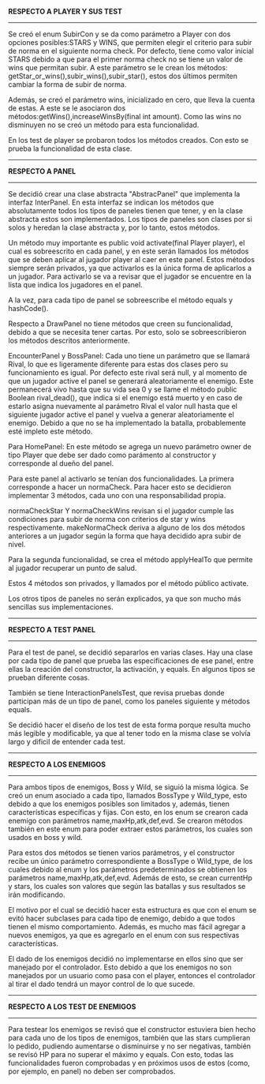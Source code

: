 **RESPECTO A PLAYER Y SUS TEST**
****
Se creó el enum SubirCon y se da como parámetro a Player con dos opciones posibles:STARS y WINS,
que permiten elegir el criterio para subir de norma en el siguiente norma check.
Por defecto, tiene como valor inicial STARS debido a que para el primer norma check no se tiene 
un valor de wins que permitan subir. A este parámetro se le crean los métodos:
getStar_or_wins(),subir_wins(),subir_star(), estos dos últimos permiten cambiar la forma de subir de norma.

Además, se creó el parámetro wins, inicializado en cero, que lleva la cuenta de estas. A este se le asociaron
dos métodos:getWins(),increaseWinsBy(final int amount). Como las wins no disminuyen
no se creó un método para esta funcionalidad.

En los test de player se probaron todos los métodos creados. Con esto se prueba la funcionalidad de
esta clase.



****
**RESPECTO A PANEL**
****
Se decidió crear una clase abstracta "AbstracPanel" que implementa la interfaz InterPanel. En esta
interfaz se indican los métodos que absolutamente todos los tipos de paneles tienen que tener, y en 
la clase abstracta estos son implementados. Los tipos de paneles son clases por si solos y heredan la
clase abstracta y, por lo tanto, estos métodos.

Un método muy importante es public void activate(final  Player player), el cual es sobreescrito
en cada panel, y en este serán llamados los métodos que se deben aplicar al jugador player al caer
en este panel. Estos métodos siempre serán privados, ya que activarlos es la única forma de aplicarlos
a un jugador. Para activarlo se va a revisar que el jugador se encuentre en la lista que indica los
jugadores en el panel.

A la vez, para cada tipo de panel se sobreescribe el método equals y hashCode(). 

Respecto a DrawPanel no tiene métodos que creen su funcionalidad, debido a que se necesita tener cartas.
Por esto, solo se sobreescribieron los métodos descritos anteriormente.

EncounterPanel y BossPanel:
Cada uno tiene un parámetro que se llamará Rival, lo que es ligeramente diferente para estas dos clases
pero su funcionamiento es igual.
Por defecto este rival será null, y al momento de que un jugador active el panel se generará aleatoriamente
el enemigo. Este permanecerá vivo hasta que su vida sea 0 y se llame el método public Boolean rival_dead(), que
indica si el enemigo está muerto y en caso de estarlo asigna nuevamente al parámetro Rival el valor null
hasta que el siguiente jugador active el panel y vuelva a generar aleatoriamente el enemigo.
Debido a que no se ha implementado la batalla, probablemente esté impleto este método.

Para HomePanel:
En este método se agrega un nuevo parámetro owner de tipo Player que debe ser dado como parámento al 
constructor y corresponde al dueño del panel.

Para este panel al activarlo se tenían dos funcionalidades. La primera corresponde a hacer un normaCheck.
Para hacer esto se decidieron implementar 3 métodos, cada uno con una responsabilidad propia.

normaCheckStar Y normaCheckWins revisan si el jugador cumple las condiciones para subir de norma
con criterios de star y wins respectivamente. makeNormaCheck deriva a alguno de los dos métodos anteriores
a un jugador según la forma que haya decidido apra subir de nivel.

Para la segunda funcionalidad, se crea el método applyHealTo que permite al jugador recuperar un punto de salud.

Estos 4 métodos son privados, y llamados por el método público activate.

Los otros tipos de paneles no serán explicados, ya que son mucho más sencillas sus implementaciones.
****
**RESPECTO A TEST PANEL**
****
Para el test de panel, se decidió separarlos en varias clases. Hay una clase por cada tipo de panel 
que prueba las especificaciones de ese panel, entre ellas la creación del constructor, la activación,
y equals. En algunos tipos se prueban diferente cosas.

También se tiene InteractionPanelsTest, que revisa pruebas donde participan más de un tipo de panel,
como los paneles siguiente y métodos equals. 

Se decidió hacer el diseño de los test de esta forma porque resulta mucho más legible y modificable, ya
que al tener todo en la misma clase se volvía largo y dificil de entender cada test.


****
**RESPECTO A LOS ENEMIGOS**
****
Para ambos tipos de enemigos, Boss y Wild, se siguió la misma lógica.
Se creó un enum asociado a cada tipo, llamados BossType y Wild_type, esto debido a que 
los enemigos posibles son limitados y, además, tienen características específicas y fijas. 
Con esto, en los enum se crearon cada enemigo con parámetros name,maxHp,atk,def,evd. Se crearon
métodos también en este enum para poder extraer estos parámetros, los cuales son usados en boss y
wild.

Para estos dos métodos se tienen varios parámetros, y el constructor recibe un único parámetro
correspondiente a BossType o Wild_type, de los cuales debido al enum y los parámetros predeterminados 
se obtienen los parámetros name,maxHp,atk,def,evd. Además de esto, se crean currentHp y stars, los cuales
son valores que según las batallas y sus resultados se irán modificando.

El motivo por el cual se decidió hacer esta estructura es que con el enum se evitó hacer subclases
para cada tipo de enemigo, debido a que todos tienen el mismo comportamiento. Además, es mucho mas fácil 
agregar a nuevos enemigos, ya que es agregarlo en el enum con sus respectivas características.


El dado de los enemigos decidió no implementarse en ellos sino que ser manejado por el controlador. Esto debido a que 
los enemigos no son manejados por un usuario como pasa con el player, entonces el controlador al tirar el dado 
tendrá un mayor control de lo que sucede.

****
**RESPECTO A LOS TEST DE ENEMIGOS**
****
Para testear los enemigos se revisó que el constructor estuviera bien hecho para cada uno de los tipos
de enemigos, también que las stars cumplieran lo pedido, pudiendo aumentarse o disminuirse y no ser 
negativas, también se revisó HP para no superar el máximo y equals.  Con esto, todas las funcionalidades
fueron comprobadas y en próximos usos de estos (como, por ejemplo, en panel) no deben ser comprobados.





